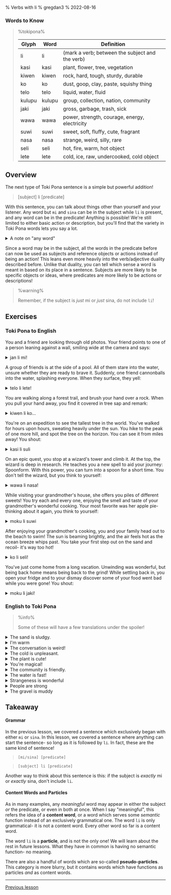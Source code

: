% Verbs with li
% gregdan3
% 2022-08-16

### Words to Know

> %tokipona%
>
> | Glyph  | Word   | Definition                                      |
> | ------ | ------ | ----------------------------------------------- |
> | li     | li     | (mark a verb; between the subject and the verb) |
> | kasi   | kasi   | plant, flower, tree, vegetation                 |
> | kiwen  | kiwen  | rock, hard, tough, sturdy, durable              |
> | ko     | ko     | dust, goop, clay, paste, squishy thing          |
> | telo   | telo   | liquid, water, fluid                            |
> | kulupu | kulupu | group, collection, nation, community            |
> | jaki   | jaki   | gross, garbage, trash, sick                     |
> | wawa   | wawa   | power, strength, courage, energy, electricity   |
> | suwi   | suwi   | sweet, soft, fluffy, cute, fragrant             |
> | nasa   | nasa   | strange, weird, silly, rare                     |
> | seli   | seli   | hot, fire, warm, hot object                     |
> | lete   | lete   | cold, ice, raw, undercooked, cold object        |

## Overview

The next type of Toki Pona sentence is a simple but powerful addition!

> [subject] li [predicate]

With this sentence, you can talk about things other than yourself and your listener. Any word but `mi` and `sina` can be in the subject while `li` is present, and any word can be in the predicate! Anything is possible! We're still limited to either basic action or description, but you'll find that the variety in Toki Pona words lets you say a lot.

<details> <summary> A note on "any word" </summary>

I do say "any word", but clever observers will have noticed I am treating the word `li` differently. Its definition is given in parentheses, and it is treated as a grammatical structure instead of as a word. This is because `li` cannot be used in the subject or predicate, with some subtle exceptions we'll get to later. For now, everything _else_ can be in the subject or predicate.

</details>

Since a word may be in the subject, all the words in the predicate before can now be used as subjects and reference objects or actions instead of being an action! This leans even more heavily into the verb/adjective duality described before. Unlike that duality, you can tell which sense a word is meant in based on its place in a sentence. Subjects are more likely to be specific objects or ideas, where predicates are more likely to be actions or descriptions!

> %warning%
>
> Remember, if the subject is _just_ mi or _just_ sina, do not include `li`!

## Exercises

### Toki Pona to English

You and a friend are looking through old photos. Your friend points to one of a person leaning against a wall, smiling wide at the camera and says:

<details> <summary> jan li mi! </summary>

The person is me!

---

- The person belongs to me.
- The person is related to me. (not in the family sense)

</details>

A group of friends is at the side of a pool. All of them stare into the water, unsure whether they are ready to brave it. Suddenly, one friend cannonballs into the water, splashing everyone. When they surface, they yell:

<details> <summary> telo li lete! </summary>

The water is cold!

---

- The water is icy.
- The water is not boiling.
- The pool is freezing.
- The soda is cool!
- The ocean is cold.

</details>

You are walking along a forest trail, and brush your hand over a rock. When you pull your hand away, you find it covered in tree sap and remark:

<details> <summary> kiwen li ko... </summary>

The rock is gooey...

---

- The rock is dusty
- The rock is sticky
- The metal is glued
- The rock

</details>

You're on an expedition to see the tallest tree in the world. You've walked for hours upon hours, sweating heavily under the sun. You hike to the peak of one more hill, and spot the tree on the horizon. You can see it from miles away! You shout:

<details> <summary> kasi li suli </summary>

The tree is _enormous!_

---

- The vine is long.
- The tree trunk is so wide.
- The patch of moss is huge!
- Plants are important.
- The grass has grown tall.

</details>

On an epic quest, you stop at a wizard's tower and climb it. At the top, the wizard is deep in research. He teaches you a new spell to aid your journey: Spoonform. With this power, you can turn into a spoon for a short time. You don't tell the wizard, but you think to yourself:

<details> <summary> wawa li nasa! </summary>

Magic is ridiculous!

---

- Power is absurd.
- Strength is odd.
- Confidence is confusing.

</details>

While visiting your grandmother's house, she offers you piles of different sweets! You try each and every one, enjoying the smell and taste of your grandmother's wonderful cooking. Your most favorite was her apple pie- thinking about it again, you think to yourself:

<details> <summary> moku li suwi </summary>

Pie is sweet!

---

- The food is sweet
- The water is sugary
- The food is cute

</details>

After enjoying your grandmother's cooking, you and your family head out to the beach to swim! The sun is beaming brightly, and the air feels hot as the ocean breeze whips past. You take your first step out on the sand and recoil- it's way too hot!

<details> <summary> ko li seli! </summary>

The sand is hot!

---

- The tar is on fire!
- The dough is warming.
- The glue is melty! (due to temperature)

</details>

You've just come home from a long vacation. Unwinding was wonderful, but being back home means being back to the grind! While settling back in, you open your fridge and to your dismay discover some of your food went bad while you were gone! You shout:

<details> <summary> moku li jaki! </summary>

The food's gone bad!

---

- The pasta is moldy...
- The chips are stale!
- The pie tastes awful.
- Eating is gross!

</details>

### English to Toki Pona

> %info%
>
> Some of these will have a few translations under the spoiler!

<details> <summary> The sand is sludgy. </summary>

ko li jaki

</details>

<details> <summary> I'm warm </summary>

mi seli

</details>

<details> <summary> The conversation is weird! </summary>

toki li nasa!

</details>

<details> <summary> The cold is unpleasant. </summary>

lete li ike

</details>

<details> <summary> The plant is cute! </summary>

kasi li suwi!

kasi li pona!

</details>

<details> <summary> You're magical! </summary>

sina pona

sina wawa

sina nasa

</details>

<details> <summary> The community is friendly. </summary>

kulupu li pona

</details>

<details> <summary> The water is fast! </summary>

telo li wawa!

</details>

<details> <summary> Strangeness is wonderful </summary>

nasa li pona

</details>

<details> <summary> People are strong </summary>

jan li wawa

</details>

<details> <summary> The gravel is muddy </summary>

ko li jaki

kiwen li jaki

</details>

## Takeaway

#### Grammar

In the previous lesson, we covered a sentence which exclusively began with either `mi` or `sina`. In this lesson, we covered a sentence where anything can start the sentence- so long as it is followed by `li`. In fact, these are the same kind of sentence!

> `[mi/sina] [predicate]`

> `[subject] li [predicate]`

Another way to think about this sentence is this: if the subject is _exactly_ mi or _exactly_ sina, don't include `li`.

#### Content Words and Particles

As in many examples, any _meaningful_ word may appear in either the subject _or_ the predicate, or even in both at once. When I say "meaningful", this refers the idea of a **content word**, or a word which serves some _semantic_ function instead of an exclusively grammatical one. The word `li` is only grammatical- it is not a content word. Every other word so far is a content word.

The word `li` is a **particle**, and is not the only one! We will learn about the rest in future lessons. What they have in common is having no semantic function- no meaning.

There are also a handful of words which are so-called **pseudo-particles**. This category is more blurry, but it contains words which have functions as particles _and_ as content words.

---

[Previous lesson](./mi-sina.html)

<!-- [Next lesson](./e.html) -->

